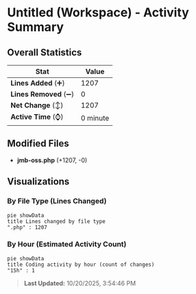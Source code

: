 # Untitled (Workspace) - Activity Summary 

## Overall Statistics

| Stat                   | Value                                                             |
| ---------------------- | ----------------------------------------------------------------- |
| **Lines Added** (➕)   | 1207                                          |
| **Lines Removed** (➖) | 0                                        |
| **Net Change** (↕)    | 1207                |
| **Active Time** (⌚)   | 0 minute |


## Modified Files
- **jmb-oss.php** (+1207, -0)

## Visualizations

### By File Type (Lines Changed)

```mermaid
pie showData
title Lines changed by file type
".php" : 1207
```

### By Hour (Estimated Activity Count)

```mermaid
pie showData
title Coding activity by hour (count of changes)
"15h" : 1
```


> **Last Updated:** 10/20/2025, 3:54:46 PM
